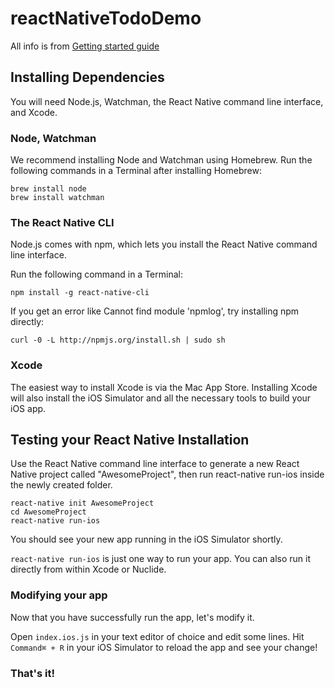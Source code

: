 # reactNativeTodoDemo

All info is from [Getting started guide](http://facebook.github.io/react-native/releases/0.40/docs/getting-started.html)

## Installing Dependencies 
You will need Node.js, Watchman, the React Native command line interface, and Xcode.

### Node, Watchman 
We recommend installing Node and Watchman using Homebrew. Run the following commands in a Terminal after installing Homebrew:

```
brew install node
brew install watchman
```

### The React Native CLI 
Node.js comes with npm, which lets you install the React Native command line interface.

Run the following command in a Terminal:

```
npm install -g react-native-cli
```

If you get an error like Cannot find module 'npmlog', try installing npm directly: 

```
curl -0 -L http://npmjs.org/install.sh | sudo sh
```

### Xcode 
The easiest way to install Xcode is via the Mac App Store. Installing Xcode will also install the iOS Simulator and all the necessary tools to build your iOS app.

## Testing your React Native Installation 
Use the React Native command line interface to generate a new React Native project called "AwesomeProject", then run react-native run-ios inside the newly created folder.

```
react-native init AwesomeProject
cd AwesomeProject
react-native run-ios
```

You should see your new app running in the iOS Simulator shortly.

`react-native run-ios` is just one way to run your app. You can also run it directly from within Xcode or Nuclide.

### Modifying your app 
Now that you have successfully run the app, let's modify it.

Open `index.ios.js` in your text editor of choice and edit some lines.
Hit `Command⌘ + R` in your iOS Simulator to reload the app and see your change!

### That's it! 
